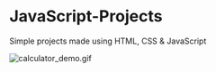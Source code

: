 # JavaScript-Projects
Simple projects made using HTML, CSS &amp; JavaScript

![calculator_demo.gif]("/screenshots/calculator_demo.gif")
